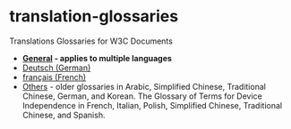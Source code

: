 # translation-glossaries
Translations Glossaries for W3C Documents

* **[General](https://github.com/w3c/translation-glossaries/blob/master/general.md) - applies to multiple languages**
* [Deutsch (German)](https://github.com/w3c/translation-glossaries/blob/master/Deutsch-German.md)
* [français (French)](https://github.com/w3c/translation-glossaries/blob/master/fran%C3%A7ais-French.md)
* [Others](https://www.w3.org/Consortium/Translation/#glossaries) - older glossaries in Arabic, Simplified Chinese, Traditional Chinese, German, and Korean. The Glossary of Terms for Device Independence in French, Italian, Polish, Simplified Chinese, Traditional Chinese, and Spanish.
